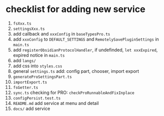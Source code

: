 # checklist for adding new service

1. `fsXxx.ts`
2. `settingsXxx.ts`
3. add callback and `xxxConfig` in `baseTypesPro.ts`
4. add `xxxConfig` to `DEFAULT_SETTINGS` and `RemotelySavePluginSettings` in `main.ts`
5. add `registerObsidianProtocolHandler`, if undefinded, `let xxxExpired`, expired notice in `main.ts`
6. add `langs/`
7. add css into `styles.css`
8. general `settings.ts` add: config part, chooser, import export
9. `generateProSettingsPart.ts`
10. `importExport.ts`
11. `fsGetter.ts`
12. `sync.ts` checking for PRO: `checkProRunnableAndFixInplace`
13. `configPersist.test.ts`
14. `README.md` add service at menu and detail
15. `docs/` add service
